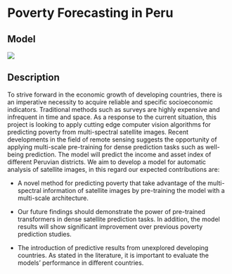 # Poverty Forecasting in Peru

## Model

![](images/architecture.svg)


## Description

To strive forward in the economic growth of developing countries, there is an imperative necessity to acquire reliable and specific socioeconomic indicators. Traditional methods such as surveys are highly expensive and infrequent in time and space. As a response to the current situation, this project is looking to apply cutting edge computer vision algorithms for predicting poverty from multi-spectral satellite images. Recent developments in the field of remote sensing suggests the opportunity of applying multi-scale pre-training for dense prediction tasks such as well-being prediction. The model will predict the income and asset index of different Peruvian districts. We aim to develop a model for automatic analysis of satellite images, in this regard our expected contributions are:

- A novel method for predicting poverty that take advantage of the multi-spectral information of satellite images by pre-training the model with a multi-scale architecture.

- Our future findings should demonstrate the power of pre-trained transformers in dense satellite prediction tasks. In addition, the model results will show significant improvement over previous poverty prediction studies.

- The introduction of predictive results from unexplored developing countries. As stated in the literature, it is important to evaluate the models’ performance in different countries.
